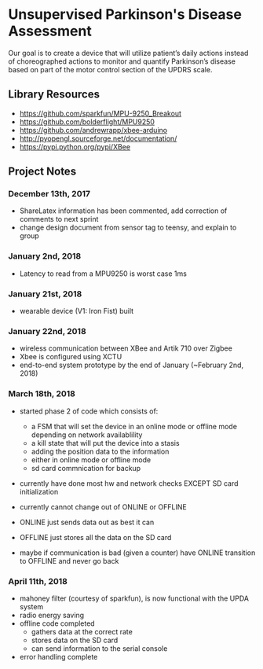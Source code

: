 # Unsupervised Parkinson's Disease Assessment
Our goal is to create a device that will utilize patient’s daily actions instead of choreographed actions to monitor and quantify Parkinson’s disease based on part of the motor control section of the UPDRS scale.

## Library Resources
* https://github.com/sparkfun/MPU-9250_Breakout
* https://github.com/bolderflight/MPU9250
* https://github.com/andrewrapp/xbee-arduino
* http://pyopengl.sourceforge.net/documentation/
* https://pypi.python.org/pypi/XBee

## Project Notes

### December 13th, 2017
* ShareLatex information has been commented, add correction of comments to next sprint
* change design document from sensor tag to teensy, and explain to group

### January 2nd, 2018
* Latency to read from a MPU9250 is worst case 1ms

### January 21st, 2018
- wearable device (V1: Iron Fist) built

### January 22nd, 2018
- wireless communication between XBee and Artik 710 over Zigbee
- Xbee is configured using XCTU
- end-to-end system prototype by the end of January (~February 2nd, 2018)

### March 18th, 2018
- started phase 2 of code which consists of:
    * a FSM that will set the device in an online mode or offline mode depending on network availablility
    * a kill state that will put the device into a stasis
    * adding the position data to the information
    * either in online mode or offline mode
    * sd card commnication for backup
    
- currently have done most hw and network checks EXCEPT SD card initialization
- currently cannot change out of ONLINE or OFFLINE
- ONLINE just sends data out as best it can
- OFFLINE just stores all the data on the SD card
- maybe if communication is bad (given a counter) have ONLINE transition to OFFLINE and never go back

### April 11th, 2018
- mahoney filter (courtesy of sparkfun), is now functional with the UPDA system
- radio energy saving
- offline code completed
   * gathers data at the correct rate
   * stores data on the SD card
   * can send information to the serial console
- error handling complete
   
